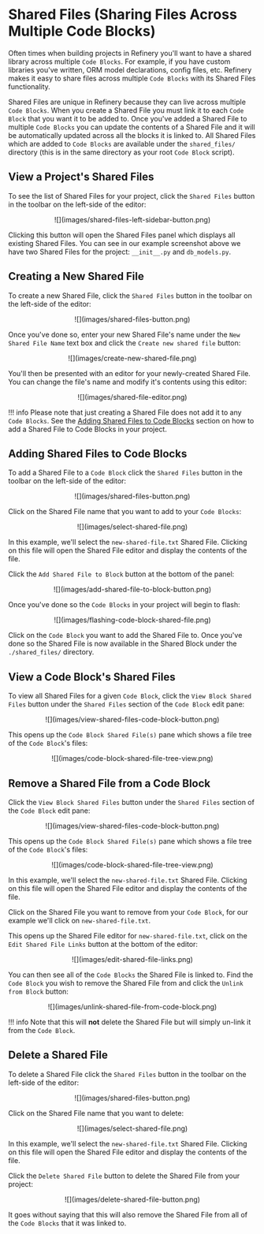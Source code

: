 # Shared Files (Sharing Files Across Multiple Code Blocks)

Often times when building projects in Refinery you'll want to have a shared library across multiple `Code Blocks`. For example, if you have custom libraries you've written, ORM model declarations, config files, etc. Refinery makes it easy to share files across multiple `Code Blocks` with its Shared Files functionality.

Shared Files are unique in Refinery because they can live across multiple `Code Blocks`. When you create a Shared File you must link it to each `Code Block` that you want it to be added to. Once you've added a Shared File to multiple `Code Blocks` you can update the contents of a Shared File and it will be automatically updated across all the blocks it is linked to. All Shared Files which are added to `Code Blocks` are available under the `shared_files/` directory (this is in the same directory as your root `Code Block` script).

## View a Project's Shared Files

To see the list of Shared Files for your project, click the `Shared Files` button in the toolbar on the left-side of the editor:

<center>
	![](images/shared-files-left-sidebar-button.png)
</center>

Clicking this button will open the Shared Files panel which displays all existing Shared Files. You can see in our example screenshot above we have two Shared Files for the project: `__init__.py` and `db_models.py`.

## Creating a New Shared File

To create a new Shared File, click the `Shared Files` button in the toolbar on the left-side of the editor:

<center>
	![](images/shared-files-button.png)
</center>

Once you've done so, enter your new Shared File's name under the `New Shared File Name` text box and click the `Create new shared file` button:

<center>
	![](images/create-new-shared-file.png)
</center>

You'll then be presented with an editor for your newly-created Shared File. You can change the file's name and modify it's contents using this editor:

<center>
	![](images/shared-file-editor.png)
</center>

!!! info
	Please note that just creating a Shared File does not add it to any `Code Blocks`. See the [Adding Shared Files to Code Blocks](#adding-shared-files-to-code-blocks) section on how to add a Shared File to Code Blocks in your project.

## Adding Shared Files to Code Blocks

To add a Shared File to a `Code Block` click the `Shared Files` button in the toolbar on the left-side of the editor:

<center>
	![](images/shared-files-button.png)
</center>

Click on the Shared File name that you want to add to your `Code Blocks`:

<center>
	![](images/select-shared-file.png)
</center>

In this example, we'll select the `new-shared-file.txt` Shared File. Clicking on this file will open the Shared File editor and display the contents of the file.

Click the `Add Shared File to Block` button at the bottom of the panel:

<center>
	![](images/add-shared-file-to-block-button.png)
</center>

Once you've done so the `Code Blocks` in your project will begin to flash:

<center>
	![](images/flashing-code-block-shared-file.png)
</center>

Click on the `Code Block` you want to add the Shared File to. Once you've done so the Shared File is now available in the Shared Block under the `./shared_files/` directory.

## View a Code Block's Shared Files

To view all Shared Files for a given `Code Block`, click the `View Block Shared Files` button under the `Shared Files` section of the `Code Block` edit pane:

<center>
	![](images/view-shared-files-code-block-button.png)
</center>

This opens up the `Code Block Shared File(s)` pane which shows a file tree of the `Code Block`'s files:

<center>
	![](images/code-block-shared-file-tree-view.png)
</center>

## Remove a Shared File from a Code Block

Click the `View Block Shared Files` button under the `Shared Files` section of the `Code Block` edit pane:

<center>
	![](images/view-shared-files-code-block-button.png)
</center>

This opens up the `Code Block Shared File(s)` pane which shows a file tree of the `Code Block`'s files:

<center>
	![](images/code-block-shared-file-tree-view.png)
</center>

In this example, we'll select the `new-shared-file.txt` Shared File. Clicking on this file will open the Shared File editor and display the contents of the file.

Click on the Shared File you want to remove from your `Code Block`, for our example we'll click on `new-shared-file.txt`.

This opens up the Shared File editor for `new-shared-file.txt`, click on the `Edit Shared File Links` button at the bottom of the editor:

<center>
	![](images/edit-shared-file-links.png)
</center>

You can then see all of the `Code Blocks` the Shared File is linked to. Find the `Code Block` you wish to remove the Shared File from and click the `Unlink from Block` button:

<center>
	![](images/unlink-shared-file-from-code-block.png)
</center>

!!! info
	Note that this will **not** delete the Shared File but will simply un-link it from the `Code Block`.

## Delete a Shared File

To delete a Shared File click the `Shared Files` button in the toolbar on the left-side of the editor:

<center>
	![](images/shared-files-button.png)
</center>

Click on the Shared File name that you want to delete:

<center>
	![](images/select-shared-file.png)
</center>

In this example, we'll select the `new-shared-file.txt` Shared File. Clicking on this file will open the Shared File editor and display the contents of the file.

Click the `Delete Shared File` button to delete the Shared File from your project:

<center>
	![](images/delete-shared-file-button.png)
</center>

It goes without saying that this will also remove the Shared File from all of the `Code Blocks` that it was linked to.